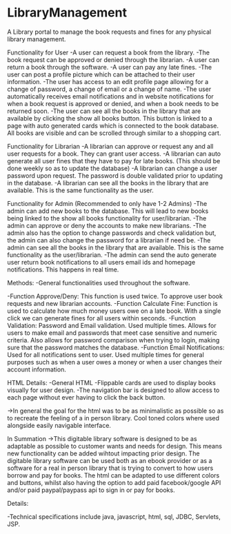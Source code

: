 # LibraryManagement
A Library portal to manage the book requests and fines for any physical library management.  

Functionality for User
-A user can request a book from the library.
-The book request can be approved or denied through the librarian.
-A user can return a book through the software.
-A user can pay any late fines.
-The user can post a profile picture which can be attached to their user information.
-The user has access to an edit profile page allowing for a change of password, a change of email or a change of name.
-The user automatically receives email notifications and in website notifications for when a book request is approved or denied, and when a book needs to be returned soon.
-The user can see all the books in the library that are available by clicking the show all books button. This button is linked to a page with auto generated cards which is connected to the book database. All books are visible and can be scrolled through similar to a shopping cart.


Functionality for Librarian
-A librarian can approve or request any and all user requests for a book. They can grant user access.
-A librarian can auto generate all user fines that they have to pay for late books. (This should be done weekly so as to update the database)
-A librarian can change a user password upon request. The password is double validated prior to updating in the database.
-A librarian can see all the books in the library that are available. This is the same functionality as the user.

Functionality for Admin (Recommended to only have 1-2 Admins)
-The admin can add new books to the database. This will lead to new books being linked to the show all books functionality for user/librarian.
-The admin can approve or deny the accounts to make new librarians.
-The admin also has the option to change passwords and check validation but, the admin can also change the password for a librarian if need be.
-The admin can see all the books in the library that are available. This is the same functionality as the user/librarian.
-The admin can send the auto generate user return book notifications to all users email ids and homepage notifications. This happens in real time.


Methods:
-General functionalities used throughout the software.

-Function Approve/Deny: This function is used twice. To approve user book requests and new librarian accounts.
-Function Calculate Fine: Function is used to calculate how much money users owe on a late book. With a single click we can generate fines for all users within seconds.
-Function Validation: Password and Email validation. Used multiple times. Allows for users to make email and passwords that meet case sensitive and numeric criteria. Also allows for password comparison when trying to login, making sure that the password matches the database.
-Function Email Notifications: Used for all notifications sent to user. Used multiple times for general purposes such as when a user owes a money or when a user changes their account information.

HTML Details:
-General HTML
-Flippable cards are used to display books visually for user design.
-The navigation bar is designed to allow access to each page without ever having to click the back button.

->In general the goal for the html was to be as minimalistic as possible so as to recreate the feeling of a in person library. Cool toned colors where used alongside easily navigable interface.


In Summation
->This digitable library software is designed to be as adaptable as possible to customer wants and needs for design. This means new functionality can be added wihtout impacting prior design. The digitable library software can be used both as an ebook provider or as a software for a real in person library that is trying to convert to how users borrow and pay for books. The html can be adapted to use different colors and buttons, whilst also having the option to add paid facebook/google API and/or paid paypal/paypass api to sign in or pay for books. 


Details:

-Technical specifications include java, javascript, html, sql, JDBC, Servlets, JSP.




